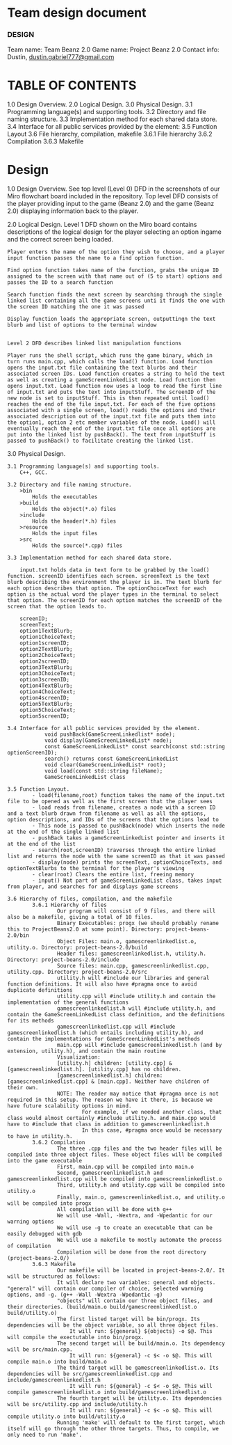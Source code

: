# Team design document

### DESIGN

Team name: Team Beanz 2.0
Game name: Project Beanz 2.0
Contact info: Dustin, dustin.gabriel777@gmail.com

# TABLE OF CONTENTS

1.0 Design Overview.
2.0 Logical Design.
3.0 Physical Design.
    3.1 Programming language(s) and supporting tools.
    3.2 Directory and file naming structure.
    3.3 Implementation method for each shared data store.
    3.4 Interface for all public services provided by the element:
    3.5 Function Layout
    3.6 File hierarchy, compilation, makefile
        3.6.1 File hierarchy
        3.6.2 Compilation
        3.6.3 Makefile

# Design

1.0 Design Overview.
    See top level (Level 0) DFD in the screenshots of our Miro flowchart board included in the repository.
    Top level DFD consists of the player providing input to the game (Beanz 2.0) and the game (Beanz 2.0) displaying information back to the player.

2.0 Logical Design.
    Level 1 DFD shown on the Miro board contains descriptions of the logical design for the player selecting an option ingame and the correct screen being loaded.

    Player enters the name of the option they wish to choose, and a player input function passes the name to a find option function.  

    Find option function takes name of the function, grabs the unique ID assigned to the screen with that name out of (5 to start) options and passes the ID to a search function

    Search function finds the next screen by searching through the single linked list containing all the game screens unti it finds the one with the screen ID matching the one it was passed

    Display function loads the appropriate screen, outputtingn the text blurb and list of options to the terminal window


    Level 2 DFD describes linked list manipulation functions

    Player runs the shell script, which runs the game binary, which in turn runs main.cpp, which calls the load() function. Load function opens the input.txt file containing the text blurbs and their associated screen IDs. Load function creates a string to hold the text as well as creating a gameScreenLinkedList node. Load function then opens input.txt. Load function now uses a loop to read the first line of input.txt and puts the text into inputStuff. The screenID of the new node is set to inputStuff. This is then repeated until load() reaches the end of the file input.txt. For each of the five options associated with a single screen, load() reads the options and their associated description out of the input.txt file and puts them into the option1, option 2 etc member variables of the node. Load() will eventually reach the end of the input.txt file once all options are put into the linked list by pushBack(). The text from inputStuff is passed to pushBack() to facilitate creating the linked list.

3.0 Physical Design.

    3.1 Programming language(s) and supporting tools.
        C++, GCC.

    3.2 Directory and file naming structure.
        >bin
            Holds the executables
        >build
            Holds the object(*.o) files
        >include
            Holds the header(*.h) files
        >resource
            Holds the input files
        >src
            Holds the source(*.cpp) files

    3.3 Implementation method for each shared data store.

        input.txt holds data in text form to be grabbed by the load() function. screenID identifies each screen. screenText is the text blurb describing the environment the player is in. The text blurb for each option describes that option. The optionChoiceText for each option is the actual word the player types in the terminal to select that option. The screenID for each option matches the screenID of the screen that the option leads to. 

        screenID;
        screenText;
        option1TextBlurb;
        option1ChoiceText;
        option1screenID;
        option2TextBlurb;
        option2ChoiceText;
        option2screenID;
        option3TextBlurb;
        option3ChoiceText;
        option3screenID;
        option4TextBlurb;
        option4ChoiceText;
        option4screenID;
        option5TextBlurb;
        option5ChoiceText;
        option5screenID;

    3.4 Interface for all public services provided by the element.
                void pushBack(GameScreenLinkedlist* node);
                void display(GameScreenLinkedList* node);
                const GameScreenLinkedList* const search(const std::string optionScreenID);
                search() returns const GameScreenLinkedList
                void clear(GameScreenLinkedList* root);
                void load(const std::string fileName);
                GameScreenLinkedList class

    3.5 Function Layout.
            - load(filename,root) function takes the name of the input.txt file to be opened as well as the first screen that the player sees
            - load reads from filename, creates a node with a screen ID and a text blurb drawn from filename as well as all the options, option descriptions, and IDs of the screens that the options lead to
            - This node is passed to pushBack(node) which inserts the node at the end of the single linked list
            - pushBack takes a gameScreenLinkedList pointer and inserts it at the end of the list
            - search(root,screenID) traverses through the entire linked list and returns the node with the same screenID as that it was passed
            - display(node) prints the screenText, optionChoiceTexts, and optionTextBlurbs to the terminal for the player's viewing
            - clear(root) Clears the entire list, freeing memory
            - input() Not part of gameScreenLinkedList class, takes input from player, and searches for and displays game screens

    3.6 Hierarchy of files, compilation, and the makefile
            3.6.1 Hierarchy of files
                    Our program will consist of 9 files, and there will also be a makefile, giving a total of 10 files.
                    Binary Executables: progx (we should probably rename this to ProjectBeans2.0 at some point). Directory: project-beans-2.0/bin
                    Object Files: main.o, gamescreenlinkedlist.o, utility.o. Directory: project-beans-2.0/build
                    Header files: gamescreenlinkedlist.h, utility.h. Directory: project-beans-2.0/include
                    Source files: main.cpp, gamescreenlinkedlist.cpp, utility.cpp. Directory: project-beans-2.0/src
                    utility.h will #include our libraries and general function definitions. It will also have #pragma once to avoid duplicate definitions
                    utility.cpp will #include utility.h and contain the implementation of the general functions
                    gamescreenlinkedlist.h will #include utility.h, and contain the GameScreenLinkedList class definition, and the definitions for its methods
                    gamescreenlinkedlist.cpp will #include gamescreenlinkedlist.h (which entails including utility.h), and contain the implementations for GameScreenLinkedList's methods
                    main.cpp will #include gamescreenlinkedlist.h (and by extension, utility.h), and contain the main routine
                    Visualization:
                    [utility.h] children: [utility.cpp] & [gamescreenlinkedlist.h]. [utility.cpp] has no children.
                    [gamescreenlinkedlist.h] children: [gamescreenlinkedlist.cpp] & [main.cpp]. Neither have children of their own.
                    NOTE: The reader may notice that #pragma once is not required in this setup. The reason we have it there, is because we have future scalability options in mind.
                            For example, if we needed another class, that class would almost certainly #include utility.h. and main.cpp would have to #include that class in addition to gamescreenlinkedlist.h
                            In this case, #pragma once would be necessary to have in utility.h.
            3.6.2 Compilation
                    The three .cpp files and the two header files will be compiled into three object files. These object files will be compiled into the game executable
                    First, main.cpp will be compiled into main.o
                    Second, gamescreenlinkedlist.h and gamescreenlinkedlist.cpp will be compiled into gamescreenlinkedlist.o
                    Third, utility.h and utility.cpp will be compiled into utility.o
                    Finally, main.o, gamescreenlinkedlist.o, and utility.o will be compiled into progx
                    All compilation will be done with g++
                    We will use -Wall, -Wextra, and -Wpedantic for our warning options
                    We will use -g to create an executable that can be easily debugged with gdb
                    We will use a makefile to mostly automate the process of compilation
                    Compilation will be done from the root directory (project-beans-2.0/)
            3.6.3 Makefile
                    Our makefile will be located in project-beans-2.0/. It will be structured as follows:
                    It will declare two variables: general and objects. "general" will contain our compiler of choice, selected warning options, and -g. (g++ -Wall -Wextra -Wpedantic -g)
                    "objects" will contain our three object files, and their directories. (build/main.o build/gamescreenlinkedlist.o build/utility.o)
                    The first listed target will be bin/progx. Its dependencies will be the object variable, so all three object files.
                        It will run: ${general} ${objects} -o $@. This will compile the exectutable into bin/progx.
                    The second target will be build/main.o. Its dependency will be src/main.cpp. 
                        It will run: ${general} -c $< -o $@. This will compile main.o into build/main.o
                    The third target will be gamescreenlinkedlist.o. Its dependencies will be src/gamescreenlinkedlist.cpp and include/gamescreenlinkedlist.h
                        It will run: ${general} -c $< -o $@. This will compile gamescreenlinkedlist.o into build/gamescreenlinkedlist.o
                    The fourth target will be utility.o. Its dependencies will be src/utility.cpp and include/utility.h
                        It will run: ${general} -c $< -o $@. This will compile utility.o into build/utility.o
                    Running 'make' will default to the first target, which itself will go through the other three targets. Thus, to compile, we only need to run 'make'.

